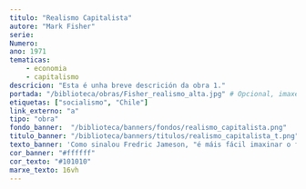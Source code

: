 ```yaml
---
titulo: "Realismo Capitalista"
autore: "Mark Fisher"
serie:
Numero:
ano: 1971
tematicas:
    - economia
    - capitalismo
descricion: "Esta é unha breve descrición da obra 1."
portada: "/biblioteca/obras/Fisher_realismo_alta.jpg" # Opcional, imaxe da portada
etiquetas: ["socialismo", "Chile"]
link_externo: "a"
tipo: "obra"
fondo_banner:  "/biblioteca/banners/fondos/realismo_capitalista.png"
titulo_banner: "/biblioteca/banners/titulos/realismo_capitalista_t.png"
texto_banner: 'Como sinalou Fredric Jameson, "é máis fácil imaxinar o fin do mundo que o fin do capitalismo". Mark Fisher explora este "realismo capitalista" como un marco ideolóxico que non só domina a economía, senón que coloniza a cultura, a política e a subxectividade, limitando a capacidade de imaxinar alternativas.'
cor_banner: "#ffffff"
cor_texto: "#101010"
marxe_texto: 16vh
---
```

